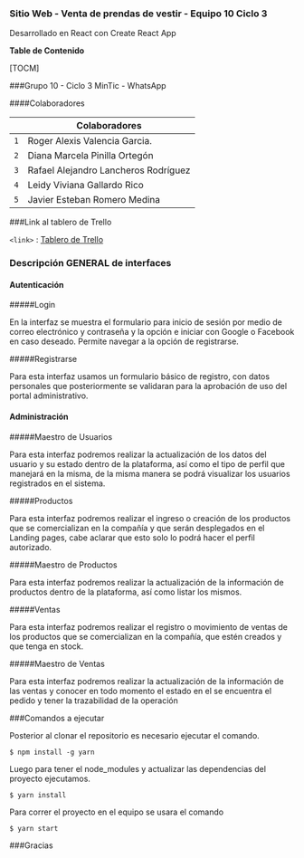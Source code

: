 ### Sitio Web - Venta de prendas de vestir - Equipo 10  Ciclo 3

Desarrollado en React con  Create React App

**Table de Contenido**

[TOCM]

###Grupo 10 - Ciclo 3 MinTic - WhatsApp

####Colaboradores


|  | Colaboradores                    |
| ------------- | ------------------------------ |
| `1`   | Roger Alexis Valencia Garcia.       |
| `2`   | Diana Marcela Pinilla Ortegón     |
| `3`   | Rafael Alejandro Lancheros Rodríguez     |
| `4`   | Leidy Viviana Gallardo Rico     |
| `5`   | Javier Esteban Romero Medina     |


###Link al tablero de Trello

`<link>` : [Tablero de Trello ](https://trello.com/invite/b/t2gHdrIk/a17019d3002206077d24e6f8f3b0bcd4/scrum-equipo-10 "Tablero de Trello")


### Descripción GENERAL de interfaces

#### Autenticación

#####Login

En la interfaz se muestra el formulario para inicio de sesión por medio de correo electrónico y contraseña y la opción e iniciar con Google o Facebook en caso deseado.
Permite navegar a la opción de registrarse.

#####Registrarse

Para esta interfaz usamos un formulario básico de registro, con datos personales que posteriormente se validaran para la aprobación de uso del portal administrativo.

#### Administración

#####Maestro de Usuarios

Para esta interfaz podremos realizar la actualización de los datos del usuario y su estado dentro de la plataforma, así como el tipo de perfil que manejará en la misma, de la misma manera se podrá visualizar los usuarios registrados en el sistema.

#####Productos

Para esta interfaz podremos realizar el ingreso o creación de los productos que se comercializan en la compañía y que serán desplegados en el Landing pages, cabe aclarar que esto solo lo podrá hacer el perfil autorizado.

#####Maestro de Productos

Para esta interfaz podremos realizar la actualización de la información de productos dentro de la plataforma, así como listar los mismos.

#####Ventas

Para esta interfaz podremos realizar el registro o movimiento de ventas de los productos que se comercializan en la compañía, que estén creados y que tenga en stock.

#####Maestro de Ventas

Para esta interfaz podremos realizar la actualización de la información de las ventas y conocer en todo momento el estado en el se encuentra el pedido y tener la trazabilidad de la operación

###Comandos a ejecutar

Posterior al clonar el repositorio es necesario ejecutar el comando.

`$ npm install -g yarn`

Luego para tener el node_modules y actualizar las dependencias del proyecto ejecutamos.

`$ yarn install`

Para correr el proyecto en el equipo se usara el comando

`$ yarn start`

###Gracias
